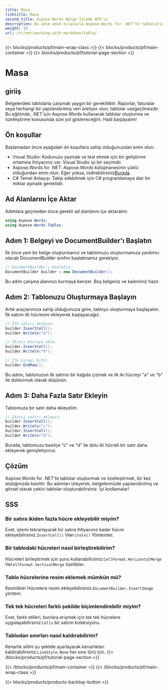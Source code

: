 ```yaml
---
title: Masa
linktitle: Masa
second_title: Aspose.Words Belge İşleme API'si
description: Bu adım adım kılavuzla Aspose.Words for .NET'te tabloların nasıl oluşturulacağını ve özelleştirileceğini öğrenin. Yapılandırılmış ve görsel olarak çekici belgeler oluşturmak için mükemmeldir.
weight: 10
url: /tr/net/working-with-markdown/table/
---
```


{{< blocks/products/pf/main-wrap-class >}}
{{< blocks/products/pf/main-container >}}
{{< blocks/products/pf/tutorial-page-section >}}

# Masa

## giriiş

Belgelerdeki tablolarla çalışmak yaygın bir gerekliliktir. Raporlar, faturalar veya herhangi bir yapılandırılmış veri üretiyor olun, tablolar vazgeçilmezdir. Bu eğitimde, .NET için Aspose.Words kullanarak tablolar oluşturma ve özelleştirme konusunda size yol göstereceğim. Hadi başlayalım!

## Ön koşullar

Başlamadan önce aşağıdaki ön koşullara sahip olduğunuzdan emin olun:

- Visual Studio: Kodunuzu yazmak ve test etmek için bir geliştirme ortamına ihtiyacınız var. Visual Studio iyi bir seçimdir.
-  Aspose.Words for .NET: Aspose.Words kütüphanesinin yüklü olduğundan emin olun. Eğer yoksa, indirebilirsiniz[Burada](https://releases.aspose.com/words/net/).
- C# Temel Anlayışı: Takip edebilmek için C# programlamaya dair bir miktar aşinalık gereklidir.

## Ad Alanlarını İçe Aktar

Adımlara geçmeden önce gerekli ad alanlarını içe aktaralım:

```csharp
using Aspose.Words;
using Aspose.Words.Tables;
```

## Adım 1: Belgeyi ve DocumentBuilder'ı Başlatın

İlk önce yeni bir belge oluşturmamız ve tablomuzu oluşturmamıza yardımcı olacak DocumentBuilder sınıfını başlatmamız gerekiyor.

```csharp
// DocumentBuilder'ı başlatın.
DocumentBuilder builder = new DocumentBuilder();
```

Bu adım çalışma alanınızı kurmaya benzer. Boş belgeniz ve kaleminiz hazır.

## Adım 2: Tablonuzu Oluşturmaya Başlayın

Artık araçlarımıza sahip olduğumuza göre, tabloyu oluşturmaya başlayalım. İlk satırın ilk hücresini ekleyerek başlayacağız.

```csharp
// İlk satırı ekleyin.
builder.InsertCell();
builder.Writeln("a");

// İkinci hücreyi ekle.
builder.InsertCell();
builder.Writeln("b");

// İlk sırayı bitir.
builder.EndRow();
```

Bu adımı, tablonuzun ilk satırını bir kağıda çizmek ve ilk iki hücreyi "a" ve "b" ile doldurmak olarak düşünün.

## Adım 3: Daha Fazla Satır Ekleyin

Tablomuza bir satır daha ekleyelim.

```csharp
// İkinci satırı ekleyin.
builder.InsertCell();
builder.Writeln("c");
builder.InsertCell();
builder.Writeln("d");
```

Burada, tablomuzu basitçe "c" ve "d" ile dolu iki hücreli bir satır daha ekleyerek genişletiyoruz.

## Çözüm

Aspose.Words for .NET'te tablolar oluşturmak ve özelleştirmek, bir kez alıştığınızda basittir. Bu adımları izleyerek, belgelerinizde yapılandırılmış ve görsel olarak çekici tablolar oluşturabilirsiniz. İyi kodlamalar!

## SSS

### Bir satıra ikiden fazla hücre ekleyebilir miyim?
 Evet, işlemi tekrarlayarak bir satıra ihtiyacınız kadar hücre ekleyebilirsiniz.`InsertCell()` Ve`Writeln()` Yöntemler.

### Bir tablodaki hücreleri nasıl birleştirebilirim?
 Hücreleri birleştirmek için şunu kullanabilirsiniz:`CellFormat.HorizontalMerge` Ve`CellFormat.VerticalMerge` özellikler.

### Tablo hücrelerine resim eklemek mümkün mü?
 Kesinlikle! Hücrelere resim ekleyebilirsiniz.`DocumentBuilder.InsertImage` yöntem.

### Tek tek hücreleri farklı şekilde biçimlendirebilir miyim?
 Evet, farklı stilleri, bunlara erişmek için tek tek hücrelere uygulayabilirsiniz.`Cells` bir satırın koleksiyonu.

### Tablodan sınırları nasıl kaldırabilirim?
 Kenarlık stilini şu şekilde ayarlayarak kenarlıkları kaldırabilirsiniz:`LineStyle.None` her sınır türü için.
{{< /blocks/products/pf/tutorial-page-section >}}

{{< /blocks/products/pf/main-container >}}
{{< /blocks/products/pf/main-wrap-class >}}

{{< blocks/products/products-backtop-button >}}
